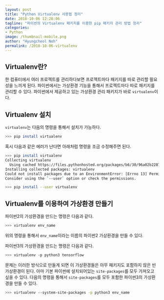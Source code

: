 ```yaml
---
layout: post
title: "Python Virtualenv 사용법 정리"
date: 2018-10-06 12:28:06
tagline: "파이썬의 Virtualenv 패키지를 이용한 pip 패키지 관리 방법 정리"
categories:
- Python
image: /thumbnail-mobile.png
author: "Hyungcheol Noh"
permalink: /2018-10-06-virtualenv
---
```


## Virtualenv란?
한 컴퓨터에서 여러 프로젝트를 관리하다보면 프로젝트마다 패키지를 따로 관리할 필요성을 느끼게 된다. 파이썬에서는 가상환경 기능을 통해서 프로젝트마다 따로 패키지를 관리할 수 있다. 파이썬에서 제공하고 있는 가상환경 관리 패키지가 바로 `virtualenv`이다.

## Virtualenv 설치
`virtualenv`는 다음의 명령을 통해서 설치가 가능하다.

```bash
>>> pip install virtualenv
```

혹시 다음과 같은 에러가 난다면 아래처럼 명령을 조금 수정해주면 된다.

```bash
>>> pip install virtualenv
Collecting virtualenv
  Using cached https://files.pythonhosted.org/packages/b6/30/96a02b2287098b23b875bc8c2f58071c35d2efe84f747b64d523721dc2b5/virtualenv-16.0.0-py2.py3-none-any.whl
Installing collected packages: virtualenv
Could not install packages due to an EnvironmentError: [Errno 13] Permission denied: '/usr/local/lib/python3.5/dist-packages/virtualenv.py'
Consider using the `--user` option or check the permissions.
```

```bash
>>> pip install --user virtualenv
```

## Virtualenv를 이용하여 가상환경 만들기
파이썬2의 가상환경을 만드는 명령은 다음과 같다.

```bash
>>> virtualenv env_name
```

위의 명령을 통해서 `env_name`이라는 이름의 파이썬2 가상환경을 만들 수 있다.

파이썬3의 가상환경을 만드는 명령은 다음과 같다.

```bash
>>> virtualenv -p python3 tensorflow
```

문제는 이러한 방식으로 만들게 되면 이 가상환경들은 아무 패키지도 포함하지 않은 빈 가상환경이 된다. 아마 기본 파이썬에 설치되어있는 `site-packages`를 모두 가져오고 싶을 수 있다. 다음의 명령을 통해서 `site-packages`를 모두 포함한 파이썬3의 가상환경을 만들 수 있다.

```bash
>>> virtualenv --system-site-packages -p python3 env_name
```
